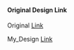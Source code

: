 #### Original Design Link

Original [Link](https://nicepage.com/website-builder-software/preview/delicious-and-healthy-food-583333?device=desktop)

My_Design [Link](https://varunuk09.github.io/HTML_PROJECTS/nicepage_11/)

